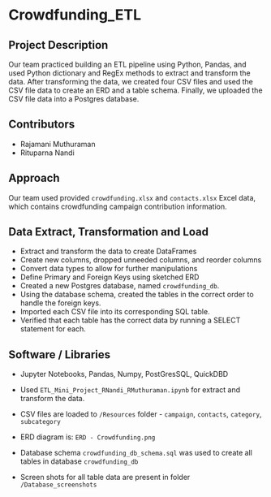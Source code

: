 # Crowdfunding_ETL

## Project Description

Our team practiced building an ETL pipeline using Python, Pandas, and used Python dictionary and RegEx methods to extract and transform the data. After transforming the data, we created four CSV files and used the CSV file data to create an ERD and a table schema. Finally, we uploaded the CSV file data into a Postgres database.


## Contributors

* Rajamani Muthuraman
* Rituparna Nandi


## Approach

Our team used provided `crowdfunding.xlsx` and `contacts.xlsx` Excel data, which contains crowdfunding campaign contribution information.


## Data Extract, Transformation and Load

* Extract and transform the data to create DataFrames
* Create new columns, dropped unneeded columns, and reorder columns
* Convert data types to allow for further manipulations
* Define Primary and Foreign Keys using sketched ERD
* Created a new Postgres database, named `crowdfunding_db`.
* Using the database schema, created the tables in the correct order to handle the foreign keys.
* Imported each CSV file into its corresponding SQL table.
* Verified that each table has the correct data by running a SELECT statement for each.


## Software / Libraries

* Jupyter Notebooks, Pandas, Numpy, PostGresSQL, QuickDBD

* Used `ETL_Mini_Project_RNandi_RMuthuraman.ipynb` for extract and transform the data.

* CSV files are loaded to `/Resources` folder - `campaign`, `contacts`, `category`, `subcategory`

* ERD diagram is: `ERD - Crowdfunding.png`

* Database schema `crowdfunding_db_schema.sql` was used to create all tables in database `crowdfunding_db`

* Screen shots for all table data are present in folder `/Database_screenshots`